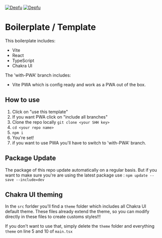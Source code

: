 [![Depfu](https://badges.depfu.com/badges/9be7c6a414861674dd8f443b62dd3931/status.svg)](https://depfu.com) [![Depfu](https://badges.depfu.com/badges/9be7c6a414861674dd8f443b62dd3931/overview.svg)](https://depfu.com/github/Poukame/vite-react-ts-chakraUI-boilerplate?project_id=36767)
# Boilerplate / Template

This boilerplate includes:
- Vite
- React
- TypeScript
- Chakra UI

The 'with-PWA' branch includes:
- Vite PWA which is config ready and work as a PWA out of the box.

## How to use

1. Click on "use this template"
2. If you want PWA click on "include all branches"
3. Clone the repo locally `git clone <your SHH key>`
4. `cd <your repo name>`
5. `npm i`
6. You're set!
7. if you want to use PWA you'll have to switch to 'with-PWA' branch.

## Package Update

The package of this repo update automatically on a regular basis.
But if you want to make sure you're are using the latest package use :
`npm update --save --include=dev`

## Chakra UI theming

In the `src` forlder you'll find a `theme` folder which includes all Chakra UI default theme.
These files already extend the theme, so you can modify directly in these files to create customs styles!!!

If you don't want to use that, simply delete the `theme` folder and everything `theme` on line 5 and 10 of `main.tsx`
